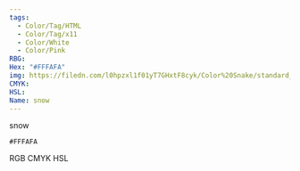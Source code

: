 ```yaml
---
tags:
  - Color/Tag/HTML
  - Color/Tag/x11
  - Color/White
  - Color/Pink
RBG: 
Hex: "#FFFAFA"
img: https://filedn.com/l0hpzxl1f01yT7GHxtF8cyk/Color%20Snake/standard_csv_to_svg/FFFAFA.svg
CMYK: 
HSL: 
Name: snow
---
```

snow
```palette
#FFFAFA
```
RGB
CMYK
HSL